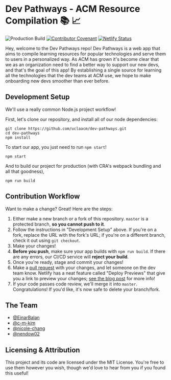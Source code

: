 # Dev Pathways - ACM Resource Compilation 📚 📈

![Production Build](https://github.com/uclaacm/dev-pathways/workflows/Production%20Build/badge.svg)
[![Contributor Covenant](https://img.shields.io/badge/Contributor%20Covenant-v2.0%20adopted-ff69b4.svg)](CODE_OF_CONDUCT.md)
[![Netlify Status](https://api.netlify.com/api/v1/badges/103c2d04-cd84-4939-a9e5-aae35ee68a3c/deploy-status)](https://app.netlify.com/sites/dev-pathways/deploys)

Hey, welcome to the Dev Pathways repo! Dev Pathways is a web app that aims to compile learning resources for popular technologies and serve them to users in a personalized way. As ACM has grown it's become clear that we as an organization need to find a better way to support our new devs, and that's the goal of this app! By establishing a single source for learning all the technologies that the dev teams at ACM use, we hope to make onboarding new devs smoother than ever before.

## Development Setup

We'll use a really common Node.js project workflow!

First, let's clone our repository, and install all of our node dependencies:

```
git clone https://github.com/uclaacm/dev-pathways.git
cd dev-pathways
npm install
```

To start our app, you just need to run `npm start`!

```
npm start
```

And to build our project for production (with CRA's webpack bundling and all that goodness),

```
npm run build
```

## Contribution Workflow

Want to make a change? Great! Here are the steps:

1. Either make a new branch or a fork of this repository. `master` is a protected branch, **so you cannot push to it**.
2. Follow the instructions in "Development Setup" above. If you're on a fork, replace the URL with the fork's URL; if you're on a different branch, check it out using `git checkout`.
3. Make your changes!
4. **Before you push**, make sure your app builds with `npm run build`. If there are any errors, our CI/CD service will **reject your build**.
5. Once you're ready, stage and commit your changes!
6. Make a [pull request](https://github.com/uclaacm/dev-pathways/pulls) with your changes, and let someone on the dev team know. Netlify has a neat feature called "Deploy Previews" that give you a link to preview your changes; [see the blog post](https://www.netlify.com/blog/2016/07/20/introducing-deploy-previews-in-netlify/) for more info!
7. If your code passes code review, we'll merge it into `master`. Congratulations! If you'd like, it's now safe to delete your branch/fork.

## The Team
- [@EinarBalan](https://github.com/EinarBalan)
- [@c-m-kim](https://github.com/c-m-kim)
- [@nicole-chang](https://github.com/nicole-chang)
- [@nendow02](https://github.com/nendow02)

## Licensing & Attribution

This project and its code are licensed under the MIT License. You're free to use them however you wish, though we'd love to hear from you if you found this useful!


